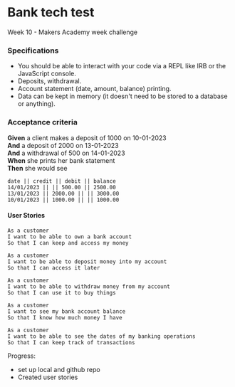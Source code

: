 # Bank tech test
Week 10 - Makers Academy week challenge

### Specifications

* You should be able to interact with your code via a REPL like IRB or the JavaScript console.  
* Deposits, withdrawal.
* Account statement (date, amount, balance) printing.
* Data can be kept in memory (it doesn't need to be stored to a database or anything).

### Acceptance criteria

**Given** a client makes a deposit of 1000 on 10-01-2023  
**And** a deposit of 2000 on 13-01-2023  
**And** a withdrawal of 500 on 14-01-2023  
**When** she prints her bank statement  
**Then** she would see

```
date || credit || debit || balance
14/01/2023 || || 500.00 || 2500.00
13/01/2023 || 2000.00 || || 3000.00
10/01/2023 || 1000.00 || || 1000.00
```

#### User Stories

```
As a customer
I want to be able to own a bank account
So that I can keep and access my money

As a customer
I want to be able to deposit money into my account
So that I can access it later

As a customer
I want to be able to withdraw money from my account
So that I can use it to buy things

As a customer
I want to see my bank account balance 
So that I know how much money I have

As a customer 
I want to be able to see the dates of my banking operations 
So that I can keep track of transactions
```

Progress:
- set up local and github repo
- Created user stories




